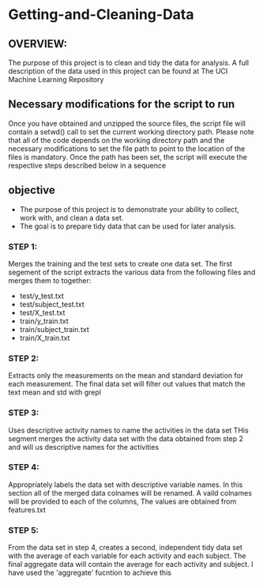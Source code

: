 # Getting-and-Cleaning-Data

## OVERVIEW:
The purpose of this project is to clean and tidy the data for analysis. A full description of the data used in this project can be found at The UCI Machine Learning Repository

## Necessary modifications for the script to run
Once you have obtained and unzipped the source files, the script file will contain a setwd() call to set the current working directory path. Please note that all of the code depends on the working directory path and the necessary modifications to  set the file path to point to the location of the files is mandatory. Once the path has been set, the script will execute the respective steps described below in a sequence

## objective 
* The purpose of this project is to demonstrate your ability to collect, work with, and clean a data set. 
* The goal is to prepare tidy data that can be used for later analysis.

### STEP 1: 
Merges the training and the test sets to create one data set.
The first segement of the script extracts the various data from the following files and merges them to together:
* test/y_test.txt
* test/subject_test.txt
* test/X_test.txt
* train/y_train.txt
* train/subject_train.txt
* train/X_train.txt

### STEP 2:
Extracts only the measurements on the mean and standard deviation for each measurement.
The final data set will filter out values that match the text mean and std with grepl 

### STEP 3:
Uses descriptive activity names to name the activities in the data set
THis segment merges the activity data set with the data obtained from step 2 and will us descriptive names for the activities

### STEP 4:
Appropriately labels the data set with descriptive variable names.
In this section all of the merged data colnames will be renamed. A vaild colnames will be provided to each of the columns, The values are obtained from features.txt

### STEP 5:
From the data set in step 4, creates a second, independent tidy data set with the average of each variable for each activity and each subject.
The final aggregate data will contain the average for each activity and subject. I have used the 'aggregate' fucntion to achieve this
